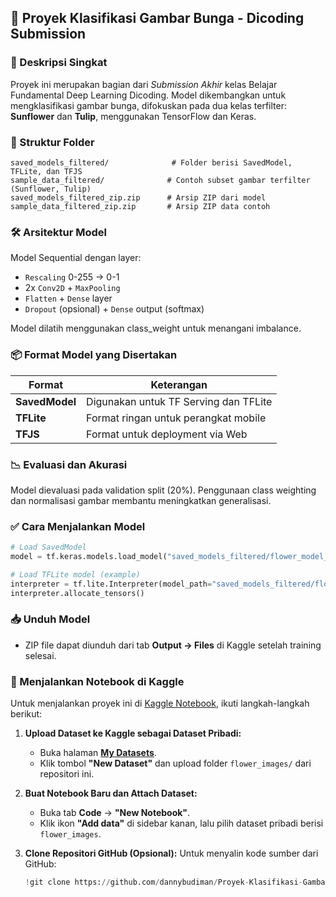 ## 🌼 Proyek Klasifikasi Gambar Bunga - Dicoding Submission

### 🎯 Deskripsi Singkat
Proyek ini merupakan bagian dari *Submission Akhir* kelas Belajar Fundamental Deep Learning Dicoding. Model dikembangkan untuk mengklasifikasi gambar bunga, difokuskan pada dua kelas terfilter: **Sunflower** dan **Tulip**, menggunakan TensorFlow dan Keras.

### 📁 Struktur Folder

```
saved_models_filtered/              # Folder berisi SavedModel, TFLite, dan TFJS
sample_data_filtered/              # Contoh subset gambar terfilter (Sunflower, Tulip)
saved_models_filtered_zip.zip      # Arsip ZIP dari model
sample_data_filtered_zip.zip       # Arsip ZIP data contoh
```

### 🛠️ Arsitektur Model
Model Sequential dengan layer:
- `Rescaling` 0-255 → 0-1
- 2x `Conv2D` + `MaxPooling`
- `Flatten` + `Dense` layer
- `Dropout` (opsional) + `Dense` output (softmax)

Model dilatih menggunakan class_weight untuk menangani imbalance.

### 📦 Format Model yang Disertakan
| Format        | Keterangan                              |
|---------------|------------------------------------------|
| **SavedModel** | Digunakan untuk TF Serving dan TFLite   |
| **TFLite**     | Format ringan untuk perangkat mobile    |
| **TFJS**       | Format untuk deployment via Web         |

### 📉 Evaluasi dan Akurasi
Model dievaluasi pada validation split (20%). Penggunaan class weighting dan normalisasi gambar membantu meningkatkan generalisasi.

### ✅ Cara Menjalankan Model
```python
# Load SavedModel
model = tf.keras.models.load_model("saved_models_filtered/flower_model_filtered_saved")

# Load TFLite model (example)
interpreter = tf.lite.Interpreter(model_path="saved_models_filtered/flower_model_filtered.tflite")
interpreter.allocate_tensors()
```

### 📥 Unduh Model
- ZIP file dapat diunduh dari tab **Output → Files** di Kaggle setelah training selesai.

### 📓 Menjalankan Notebook di Kaggle

Untuk menjalankan proyek ini di [Kaggle Notebook](https://www.kaggle.com/), ikuti langkah-langkah berikut:

1. **Upload Dataset ke Kaggle sebagai Dataset Pribadi:**
   - Buka halaman **[My Datasets](https://www.kaggle.com/datasets)**.
   - Klik tombol **"New Dataset"** dan upload folder `flower_images/` dari repositori ini.

2. **Buat Notebook Baru dan Attach Dataset:**
   - Buka tab **Code** → **"New Notebook"**.
   - Klik ikon **"Add data"** di sidebar kanan, lalu pilih dataset pribadi berisi `flower_images`.

3. **Clone Repositori GitHub (Opsional):**
   Untuk menyalin kode sumber dari GitHub:
   ```python
   !git clone https://github.com/dannybudiman/Proyek-Klasifikasi-Gambar.git
